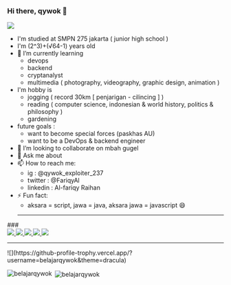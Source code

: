 ### Hi there, qywok 👋
![](https://estruyf-github.azurewebsites.net/api/VisitorHit?user=belajarqywok&repo=belajarqywok&countColorcountColor)
- I'm studied at SMPN 275 jakarta ( junior high school )
- I'm (2^3)+(√64-1) years old
- 🌱 I’m currently learning
  - devops
  - backend
  - cryptanalyst
  - multimedia ( photography, videography, graphic design, animation )
- I'm hobby is
  - jogging ( record 30km [ penjarigan - cilincing ] )
  - reading ( computer science, indonesian & world history, politics & philosophy )
  - gardening
- future goals : 
  - want to become special forces (paskhas AU)
  - want to be a DevOps & backend engineer
- 👯 I’m looking to collaborate on mbah gugel
- 💬 Ask me about 
- 📫 How to reach me:
  - ig : @qywok_exploiter_237
  - twitter : @FariqyAl
  - linkedin : Al-fariqy Raihan
- ⚡ Fun fact:
  - aksara = script, jawa = java, aksara jawa = javascript 😄
  <hr>
###<br>
<a href="https://github.com/belajarqywok/delta">
        <img src="https://github-readme-stats.vercel.app/api/pin/?username=belajarqywok&repo=delta">
</a>
<a href="https://github.com/belajarqywok/Qverus">
        <img src="https://github-readme-stats.vercel.app/api/pin/?username=belajarqywok&repo=Qverus">
</a>
<a href="https://github.com/qnetics/vatometh">
        <img src="https://github-readme-stats.vercel.app/api/pin/?username=qnetics&repo=vatometh">
</a>
<a href="https://github.com/belajarqywok/S-DES_algorithm">
        <img src="https://github-readme-stats.vercel.app/api/pin/?username=belajarqywok&repo=S-DES_algorithm">
</a>
<a href="https://github.com/belajarqywok/ToShPak-scrape">
        <img src="https://github-readme-stats.vercel.app/api/pin/?username=belajarqywok&repo=ToShPak-scrape">
</a>
<br>
<hr>
![](https://github-profile-trophy.vercel.app/?username=belajarqywok&theme=dracula)

<p><img align="left" src="https://github-readme-stats.vercel.app/api/top-langs?username=belajarqywok&show_icons=true&locale=en&layout=compact&theme=dark" alt="belajarqywok" /></p>

<p>&nbsp;<img align="center" src="https://github-readme-stats.vercel.app/api?username=belajarqywok&show_icons=true&locale=en&theme=dark" alt="belajarqywok" /></p>

